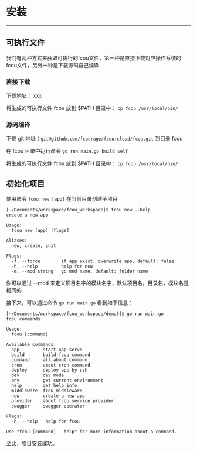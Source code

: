 # 安装

---
## 可执行文件

我们有两种方式来获取可执行的fcou文件，第一种是直接下载对应操作系统的fcou文件，另外一种是下载源码自己编译

### 直接下载

下载地址：
xxx

将生成的可执行文件 fcou 放到 $PATH 目录中：
`cp fcou /usr/local/bin/`

### 源码编译

下载 git 地址：`git@github.com/fcourage/fcou:cloud/fcou.git` 到目录 fcou

在 fcou 目录中运行命令 `go run main.go build self` 

将生成的可执行文件 fcou 放到 $PATH 目录中：
`cp fcou /usr/local/bin/`


## 初始化项目

使用命令 `fcou new [app]` 在当前目录创建子项目

```
[~/Documents/workspace/fcou_workspace]$ fcou new --help
create a new app

Usage:
  fcou new [app] [flags]

Aliases:
  new, create, init

Flags:
  -f, --force        if app exist, overwrite app, default: false
  -h, --help         help for new
  -m, --mod string   go mod name, default: folder name
```

你可以通过 --mod 来定义项目名字的模块名字，默认项目名，目录名，模块名是相同的

接下来，可以通过命令 `go run main.go` 看到如下信息：

```
[~/Documents/workspace/fcou_workspace/demo5]$ go run main.go
fcou commands

Usage:
  fcou [command]

Available Commands:
  app         start app serve
  build       build fcou command
  command     all about commond
  cron        about cron command
  deploy      deploy app by ssh
  dev         dev mode
  env         get current environment
  help        get help info
  middleware  fcou middleware
  new         create a new app
  provider    about fcou service provider
  swagger     swagger operator

Flags:
  -h, --help   help for fcou

Use "fcou [command] --help" for more information about a command.
```

至此，项目安装成功。
